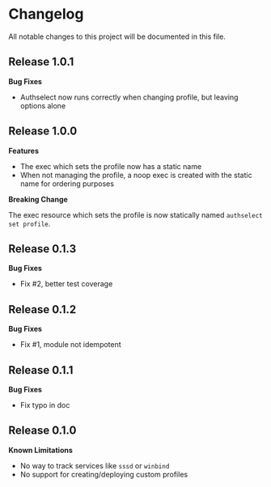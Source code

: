 # Changelog

All notable changes to this project will be documented in this file.

## Release 1.0.1

**Bug Fixes**
* Authselect now runs correctly when changing profile, but leaving options alone

## Release 1.0.0

**Features**
* The exec which sets the profile now has a static name
* When not managing the profile, a noop exec is created with the static name for ordering purposes

**Breaking Change**

The exec resource which sets the profile is now statically named `authselect set profile`.

## Release 0.1.3

**Bug Fixes**
* Fix #2, better test coverage

## Release 0.1.2

**Bug Fixes**
* Fix #1, module not idempotent

## Release 0.1.1

**Bug Fixes**
* Fix typo in doc

## Release 0.1.0

**Known Limitations**

* No way to track services like `sssd` or `winbind`
* No support for creating/deploying custom profiles
